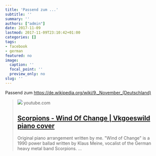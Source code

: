 ```yaml
---
title: 'Passend zum ...'
subtitle: ''
summary: ''
authors: ["admin"]
date: 2017-11-09
lastmod: 2017-11-09T23:10:42+01:00
categories: []
tags:
- facebook
- german
featured: no
image:
  caption: ''
  focal_point: ''
  preview_only: no
slug: ''
---
```

Passend zum https://de.wikipedia.org/wiki/9._November_(Deutschland)
> [![](https://i.ytimg.com/vi/fKBvaeSboNk/maxresdefault.jpg)](https://youtu.be/fKBvaeSboNk)
> youtube.com
> ## [Scorpions - Wind Of Change | Vkgoeswild piano cover](https://youtu.be/fKBvaeSboNk)
>
>Original piano arrangement written by me. "Wind of Change" is a 1990 power ballad written by Klaus Meine, vocalist of the German heavy metal band Scorpions. ...


